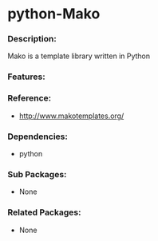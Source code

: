 # python-Mako

### Description:
Mako is a template library written in Python

### Features:


### Reference:
* http://www.makotemplates.org/

### Dependencies:
* python

### Sub Packages:
* None

### Related Packages:
* None